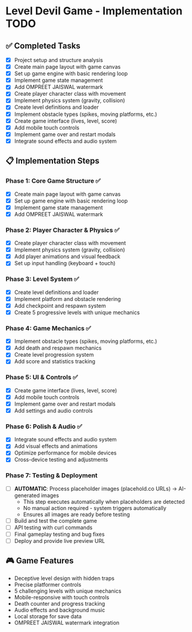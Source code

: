 # Level Devil Game - Implementation TODO

## ✅ Completed Tasks
- [x] Project setup and structure analysis
- [x] Create main page layout with game canvas
- [x] Set up game engine with basic rendering loop
- [x] Implement game state management
- [x] Add OMPREET JAISWAL watermark
- [x] Create player character class with movement
- [x] Implement physics system (gravity, collision)
- [x] Create level definitions and loader
- [x] Implement obstacle types (spikes, moving platforms, etc.)
- [x] Create game interface (lives, level, score)
- [x] Add mobile touch controls
- [x] Implement game over and restart modals
- [x] Integrate sound effects and audio system

## 📋 Implementation Steps

### Phase 1: Core Game Structure ✅
- [x] Create main page layout with game canvas
- [x] Set up game engine with basic rendering loop
- [x] Implement game state management
- [x] Add OMPREET JAISWAL watermark

### Phase 2: Player Character & Physics ✅
- [x] Create player character class with movement
- [x] Implement physics system (gravity, collision)
- [x] Add player animations and visual feedback
- [x] Set up input handling (keyboard + touch)

### Phase 3: Level System ✅
- [x] Create level definitions and loader
- [x] Implement platform and obstacle rendering
- [x] Add checkpoint and respawn system
- [x] Create 5 progressive levels with unique mechanics

### Phase 4: Game Mechanics ✅
- [x] Implement obstacle types (spikes, moving platforms, etc.)
- [x] Add death and respawn mechanics
- [x] Create level progression system
- [x] Add score and statistics tracking

### Phase 5: UI & Controls ✅
- [x] Create game interface (lives, level, score)
- [x] Add mobile touch controls
- [x] Implement game over and restart modals
- [x] Add settings and audio controls

### Phase 6: Polish & Audio ✅
- [x] Integrate sound effects and audio system
- [x] Add visual effects and animations
- [x] Optimize performance for mobile devices
- [x] Cross-device testing and adjustments

### Phase 7: Testing & Deployment
- [ ] **AUTOMATIC**: Process placeholder images (placehold.co URLs) → AI-generated images
  - This step executes automatically when placeholders are detected
  - No manual action required - system triggers automatically
  - Ensures all images are ready before testing
- [ ] Build and test the complete game
- [ ] API testing with curl commands
- [ ] Final gameplay testing and bug fixes
- [ ] Deploy and provide live preview URL

## 🎮 Game Features
- Deceptive level design with hidden traps
- Precise platformer controls
- 5 challenging levels with unique mechanics
- Mobile-responsive with touch controls
- Death counter and progress tracking
- Audio effects and background music
- Local storage for save data
- OMPREET JAISWAL watermark integration